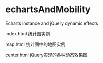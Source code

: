 # echartsAndMobility
Echarts instance and jQuery dynamic effects

index.html 统计图实例

map.html 统计图中的地图实例

center.html jQuery实现的各种动态效果图
